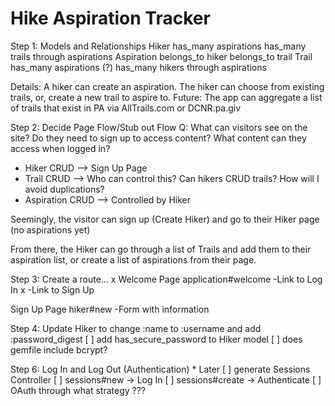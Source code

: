 # Hike Aspiration Tracker

Step 1: Models and Relationships
  Hiker has_many aspirations
        has_many trails through aspirations
  Aspiration belongs_to hiker
             belongs_to trail
  Trail has_many aspirations (?)
        has_many hikers through aspirations

Details: A hiker can create an aspiration. The hiker can choose from existing trails, or, create a new trail to aspire to.
Future: The app can aggregate a list of trails that exist in PA via AllTrails.com or DCNR.pa.giv

Step 2: Decide Page Flow/Stub out Flow
  Q: What can visitors see on the site?  Do they need to sign up to access content? What content can they access when logged in?

  - Hiker CRUD --> Sign Up Page
  - Trail CRUD --> Who can control this? Can hikers CRUD trails? How will I avoid duplications?
  - Aspiration CRUD --> Controlled by Hiker

  Seemingly, the visitor can sign up (Create Hiker) and go to their Hiker page (no aspirations yet)

  From there, the Hiker can go through a list of Trails and add them to their aspiration list, or create a list of aspirations from their page.


Step 3: Create a route...
  x Welcome Page    application#welcome
    -Link to Log In
    x -Link to Sign Up

  Sign Up Page    hiker#new
    -Form with information

Step 4: Update Hiker to change :name to :username and add :password_digest
  [ ] add has_secure_password to Hiker model
  [ ] does gemfile include bcrypt?

Step 6: Log In and Log Out (Authentication) * Later
  [ ] generate Sessions Controller
  [ ] sessions#new -> Log In
  [ ] sessions#create -> Authenticate
  [ ] OAuth through what strategy ???

